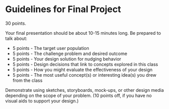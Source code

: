 # Guidelines for Final Project

30 points.

Your final presentation should be about 10-15 minutes long. Be prepared to talk about:

- 5 points - The target user population
- 5 points - The challenge problem and desired outcome
- 5 points - Your design solution for nudging behavior
- 5 points - Design decisions that link to concepts explored in this class
- 5 points - How you might evaluate the effectiveness of your design
- 5 points - The most useful concept(s) or interesting idea(s) you drew from the class

Demonstrate using sketches, storyboards, mock-ups, or other design media depending on the scope of your problem. (10 points off, if you have no visual aids to support your design.)
